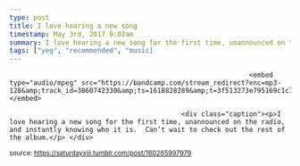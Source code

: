 ```yaml
---
type: post
title: I love hearing a new song 
timestamp: May 3rd, 2017 9:02am
summary: I love hearing a new song for the first time, unannounced on the radio, and instantly knowing who it is.  Can’t wait to check out the rest of the al
tags: ["yeg", "recommended", "music]
---
```


                
                
                
                
                
                
                
                                                                <embed type="audio/mpeg" src="https://bandcamp.com/stream_redirect?enc=mp3-128&amp;track_id=3060742330&amp;ts=1618828289&amp;t=3f513273e795169c1c71c329d18c98e60c5f56f0"></embed>
                    
                                               <div class="caption"><p>I love hearing a new song for the first time, unannounced on the radio, and instantly knowing who it is.  Can’t wait to check out the rest of the album.</p> </div>
                                    
                                
<small>source: https://saturdayxiii.tumblr.com/post/160265997979</small>